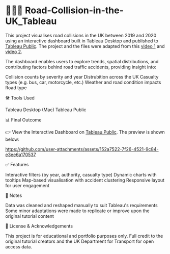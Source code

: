 # 🚗💥🚕 Road-Collision-in-the-UK_Tableau
This project visualises road collisions in the UK between 2019 and 2020 using an interactive dashboard built in Tableau Desktop and published to [Tableau Public](https://public.tableau.com/views/RoadCollisionDashboard/Dashboard1?:language=en-GB&publish=yes&:sid=&:redirect=auth&:display_count=n&:origin=viz_share_link).
The project and the files were adapted from this [video 1](https://www.youtube.com/watch?v=jhv_HPjtTyU&list=PLO9LeSU_vHCU_DHaLzEvsLxFdmB3Qcao_&index=19) and [video 2](https://www.youtube.com/watch?v=-n5JKmnSpbA&list=PLO9LeSU_vHCU_DHaLzEvsLxFdmB3Qcao_&index=20).




The dashboard enables users to explore trends, spatial distributions, and contributing factors behind road traffic accidents, providing insight into:

Collision counts by severity and year
Distrubition across the UK
Casualty types (e.g. bus, car, motorcycle, etc.)
Weather and road condition impacts
Road type



🛠️ Tools Used

Tableau Desktop (Mac)
Tableau Public



📊 Final Outcome

👉 View the Interactive Dashboard on [Tableau Public](https://public.tableau.com/views/RoadCollisionDashboard/Dashboard1?:language=en-GB&publish=yes&:sid=&:redirect=auth&:display_count=n&:origin=viz_share_link). The preview is shown below:

https://github.com/user-attachments/assets/152a7522-7f26-4521-9c84-e3ee6a170537


✅ Features

Interactive filters (by year, authority, casualty type)
Dynamic charts with tooltips
Map-based visualisation with accident clustering
Responsive layout for user engagement

📌 Notes

Data was cleaned and reshaped manually to suit Tableau's requirements
Some minor adaptations were made to replicate or improve upon the original tutorial content

📎 License & Acknowledgements

This project is for educational and portfolio purposes only. Full credit to the original tutorial creators and the UK Department for Transport for open access data.
